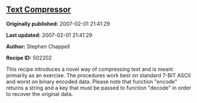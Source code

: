 ## [Text Compressor](https://code.activestate.com/recipes/502202-text-compressor)

**Originally published:** 2007-02-01 21:41:29

**Last updated:** 2007-02-01 21:41:29

**Author:** Stephen Chappell

**Recipe ID:** 502202

This recipe introduces a novel way of compressing
text and is meant primarily as an exercise. The
procedures work best on standard 7-BIT ASCII and
worst on binary encoded data. Please note that
function "encode" returns a string and a key
that must be passed to function "decode" in
order to recover the original data.
